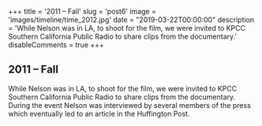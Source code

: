 +++
title = '2011 – Fall'
slug = 'post6'
image = 'images/timeline/time_2012.jpg'
date = "2019-03-22T00:00:00"
description = 'While Nelson was in LA, to shoot for the film, we were invited to KPCC Southern California Public Radio to share clips from the documentary.'
disableComments = true
+++
## 2011 – Fall

While Nelson was in LA, to shoot for the film, we were invited to KPCC Southern California Public Radio to share clips from the documentary. During the event Nelson was interviewed by several members of the press which eventually led to an article in the Huffington Post.